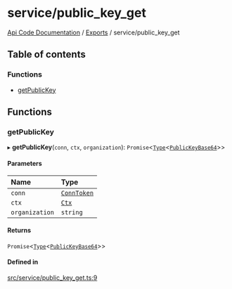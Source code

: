 # service/public\_key\_get
 
[Api Code Documentation](../README.md) / [Exports](../modules.md) / service/public\_key\_get

## Table of contents

### Functions

- [getPublicKey](service_public_key_get.md#getpublickey)

## Functions

### getPublicKey

▸ **getPublicKey**(`conn`, `ctx`, `organization`): `Promise`<[`Type`](result.md#type)<[`PublicKeyBase64`](service_domain_organization_public_key.md#publickeybase64)\>\>

#### Parameters

| Name | Type |
| :------ | :------ |
| `conn` | [`ConnToken`](service_conn.md#conntoken) |
| `ctx` | [`Ctx`](../interfaces/lib_ctx.Ctx.md) |
| `organization` | `string` |

#### Returns

`Promise`<[`Type`](result.md#type)<[`PublicKeyBase64`](service_domain_organization_public_key.md#publickeybase64)\>\>

#### Defined in

[src/service/public_key_get.ts:9](https://github.com/openkfw/TruBudget/blob/0804644/api/src/service/public_key_get.ts#L9)
